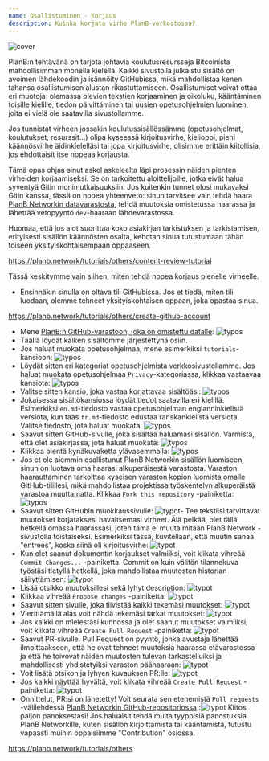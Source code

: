 ```yaml
---
name: Osallistuminen - Korjaus
description: Kuinka korjata virhe PlanB-verkostossa?
---
```

![cover](assets/cover.webp)

PlanB:n tehtävänä on tarjota johtavia koulutusresursseja Bitcoinista mahdollisimman monella kielellä. Kaikki sivustolla julkaistu sisältö on avoimen lähdekoodin ja isännöity GitHubissa, mikä mahdollistaa kenen tahansa osallistumisen alustan rikastuttamiseen. Osallistumiset voivat ottaa eri muotoja: olemassa olevien tekstien korjaaminen ja oikoluku, kääntäminen toisille kielille, tiedon päivittäminen tai uusien opetusohjelmien luominen, joita ei vielä ole saatavilla sivustollamme.

Jos tunnistat virheen jossakin koulutussisällössämme (opetusohjelmat, koulutukset, resurssit...) olipa kyseessä kirjoitusvirhe, kielioppi, pieni käännösvirhe äidinkielelläsi tai jopa kirjoitusvirhe, olisimme erittäin kiitollisia, jos ehdottaisit itse nopeaa korjausta.

Tämä opas ohjaa sinut askel askeleelta läpi prosessin näiden pienten virheiden korjaamiseksi. Se on tarkoitettu aloittelijoille, jotka eivät halua syventyä Gitin monimutkaisuuksiin. Jos kuitenkin tunnet olosi mukavaksi Gitin kanssa, tässä on nopea yhteenveto: sinun tarvitsee vain tehdä haara [PlanB Networkin datavarastosta](https://github.com/DecouvreBitcoin/sovereign-university-data), tehdä muutoksia omistetussa haarassa ja lähettää vetopyyntö `dev`-haaraan lähdevarastossa.

Huomaa, että jos aiot suorittaa koko asiakirjan tarkistuksen ja tarkistamisen, erityisesti sisällön käännösten osalta, kehotan sinua tutustumaan tähän toiseen yksityiskohtaisempaan oppaaseen.

https://planb.network/tutorials/others/content-review-tutorial

 Tässä keskitymme vain siihen, miten tehdä nopea korjaus pienelle virheelle.

- Ensinnäkin sinulla on oltava tili GitHubissa. Jos et tiedä, miten tili luodaan, olemme tehneet yksityiskohtaisen oppaan, joka opastaa sinua.

https://planb.network/tutorials/others/create-github-account


- Mene [PlanB:n GitHub-varastoon, joka on omistettu datalle](https://github.com/DecouvreBitcoin/sovereign-university-data):
![typos](assets/01.webp)
- Täällä löydät kaiken sisältömme järjestettynä osiin.
- Jos haluat muokata opetusohjelmaa, mene esimerkiksi `tutorials`-kansioon:
![typos](assets/02.webp)
- Löydät sitten eri kategoriat opetusohjelmista verkkosivustollamme. Jos haluat muokata opetusohjelmaa `Privacy`-kategoriassa, klikkaa vastaavaa kansiota:
![typos](assets/03.webp)
- Valitse sitten kansio, joka vastaa korjattavaa sisältöäsi:
![typos](assets/04.webp)
- Jokaisessa sisältökansiossa löydät tiedot saatavilla eri kielillä. Esimerkiksi `en.md`-tiedosto vastaa opetusohjelman englanninkielistä versiota, kun taas `fr.md`-tiedosto edustaa ranskankielistä versiota. Valitse tiedosto, jota haluat muokata: ![typos](assets/05.webp)
- Saavut sitten GitHub-sivulle, joka sisältää haluamasi sisällön. Varmista, että olet asiakirjassa, jota haluat muokata: ![typos](assets/06.webp)
- Klikkaa pientä kynäkuvaketta ylävasemmalla: ![typos](assets/07.webp)
- Jos et ole aiemmin osallistunut PlanB Networkin sisällön luomiseen, sinun on luotava oma haarasi alkuperäisestä varastosta. Varaston haarauttaminen tarkoittaa kyseisen varaston kopion luomista omalle GitHub-tilillesi, mikä mahdollistaa projektissa työskentelyn alkuperäistä varastoa muuttamatta. Klikkaa `Fork this repository` -painiketta: ![typos](assets/08.webp)
- Saavut sitten GitHubin muokkaussivulle: ![typot](assets/09.webp)- Tee tekstiisi tarvittavat muutokset korjataksesi havaitsemasi virheet. Älä pelkää, olet tällä hetkellä omassa haarassasi, joten tämä ei muuta mitään PlanB Network -sivustolla toistaiseksi. Esimerkiksi tässä, kuvitellaan, että muutin sanaa "entrées", koska siinä oli kirjoitusvirhe: ![typot](assets/10.webp)
- Kun olet saanut dokumentin korjaukset valmiiksi, voit klikata vihreää `Commit Changes...` -painiketta. Commit on kuin välitön tilannekuva työstäsi tietyllä hetkellä, joka mahdollistaa muutosten historian säilyttämisen: ![typot](assets/11.webp)
- Lisää otsikko muutoksillesi sekä lyhyt description: ![typot](assets/12.webp)
- Klikkaa vihreää `Propose changes` -painiketta: ![typot](assets/13.webp)
- Saavut sitten sivulle, joka tiivistää kaikki tekemäsi muutokset: ![typot](assets/14.webp)
- Vierittämällä alas voit nähdä tekemäsi tarkat muutokset: ![typot](assets/15.webp)
- Jos kaikki on mielestäsi kunnossa ja olet saanut muutokset valmiiksi, voit klikata vihreää `Create Pull Request` -painiketta: ![typot](assets/16.webp)
- Saavut PR-sivulle. Pull Request on pyyntö, jonka avustaja lähettää ilmoittaakseen, että he ovat tehneet muutoksia haarassa etävarastossa ja että he toivovat näiden muutosten tulevan tarkastelluiksi ja mahdollisesti yhdistetyiksi varaston päähaaraan: ![typot](assets/17.webp)
- Voit lisätä otsikon ja lyhyen kuvauksen PR:lle: ![typot](assets/18.webp)
- Jos kaikki näyttää hyvältä, voit klikata vihreää `Create Pull Request` -painiketta: ![typot](assets/19.webp)
- Onnittelut, PR:si on lähetetty! Voit seurata sen etenemistä `Pull requests` -välilehdessä [PlanB Networkin GitHub-repositoriossa](https://github.com/DecouvreBitcoin/sovereign-university-data/pulls) :![typot](assets/20.webp)
Kiitos paljon panoksestasi! Jos haluaisit tehdä muita tyyppisiä panostuksia PlanB Networkille, kuten sisällön kirjoittamista tai kääntämistä, tutustu vapaasti muihin oppaisiimme "Contribution" osiossa.

https://planb.network/tutorials/others

